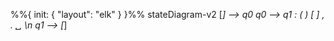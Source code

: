 %%{ init: { "layout": "elk" } }%%
stateDiagram-v2
    [*] --> q0
    q0 --> q1 : ( ) [ ] , . ␣ \n
    q1 --> [*]